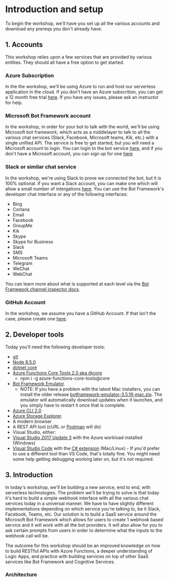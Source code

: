 # Introduction and setup

To begin the workshop, we'll have you set up all the various accounts and download any prereqs you don't already have.

## 1. Accounts

This workshop relies upon a few services that are provided by various entities. They should all have a free option to get started.

### Azure Subscription

In the the workshop, we'll be using Azure to run and host our serverless application in the cloud. If you don't have an Azure subscrition, you can get a 12 month free trial [here](https://azure.microsoft.com/en-us/free/?v=17.39a). If you have any issues, please ask an instructor for help.

### Microsoft Bot Framework account

In the workshop, in order for your bot to talk with the world, we'll be using Microsoft bot framework, which acts as a middlelayer to talk to all the various chat services (Slack, Facebook, Microsoft teams, Kik, etc.) with a single unified API. The service is free to get started, but you will need a Microsoft account to login. You can login to the bot service [here](https://dev.botframework.com/bots), and if you don't have a Microsoft account, you can sign up for one [here](https://account.microsoft.com/account)

### Slack or similar chat service

In the workshop, we're using Slack to prove we connected the bot, but it is 100% optional. If you want a Slack account, you can make one which will allow a small number of intergations [here](https://slack.com/create#email). You can use the Bot Framework's developer chat interface or any of the following interfaces:

 - Bing
 - Cortana
 - Email
 - Facebook
 - GroupMe
 - Kik
 - Skype
 - Skype for Business
 - Slack
 - SMS
 - Microsoft Teams
 - Telegram
 - WeChat
 - WebChat

 You can learn more about what is supported at each level via the [Bot Framework channel inspector docs](https://docs.microsoft.com/en-us/bot-framework/portal-channel-inspector).

### GitHub Account

In the workshop, we assume you have a GitHub Account. If that isn't the case, please create one [here](https://github.com/join?source=header-home).

## 2. Developer tools

Today you'll need the following developer tools:
 - [git](https://git-scm.com/downloads)
 - [Node 8.5.0](https://nodejs.org/en/download/releases/)
 - [dotnet core](https://www.microsoft.com/net/download/core)
 - [Azure Functions Core Tools 2.0 aka @core](https://www.npmjs.com/package/azure-functions-core-tools)
    - npm i -g azure-functions-core-tools@core
 - [Bot Framework Emulator](https://github.com/Microsoft/BotFramework-Emulator/releases/tag/v3.5.31). 
     * NOTE: If you have a problem with the latest Mac installers, you can install the older release [botframework\-emulator\-3\.5\.19\-mac\.zip](https://github.com/Microsoft/BotFramework-Emulator/releases/download/v3.5.19/botframework-emulator-3.5.19-mac.zip). The emulator will automatically download updates when it launches, and you simply have to restart it once that is complete.
 - [Azure CLI 2.0](https://docs.microsoft.com/en-us/cli/azure/install-azure-cli?view=azure-cli-latest)
 - [Azure Storage Explorer](https://azure.microsoft.com/en-us/features/storage-explorer/).
 - A modern browser
 - A REST API tool (cURL or [Postman](https://www.getpostman.com/) will do)
 -  Visual Studio, either:
   - [Visual Studio 2017 Update 3](https://www.visualstudio.com/downloads/) with the Azure workload installed (Windows)
   - [Visual Studio Code](https://code.visualstudio.com/download) with the [C# extension](https://code.visualstudio.com/docs/languages/csharp) (Mac/Linux)
    - If you'd prefer to use a different tool than VS Code, that's totally fine. You might need some help getting debugging working later on, but it's not required.

## 3. Introduction

In today's workshop, we'll be building a new service, end to end, with serverless technologies. The problem we'll be trying to solve is that today it's hard to build a simple webhook interface with all the various chat services today in a universal manner. We have to have slightly different implementations depending on which service you're talking to, be it Slack, Facebook, Teams, etc. Our solution is to build a SaaS service around the Microsoft Bot Framework which allows for users to create 1 webhook based service and it will work with all the bot providers. It will also allow for you to ask certain prompts from users in order to determine what the inputs to the webhook call will be.

The outcome for this workshop should be an improved knowledge on how to build RESTful APIs with Azure Functions, a deeper understanding of Logic Apps, and practice with building services on top of other SaaS services like Bot Framework and Cognitive Services.

### Architecture

<TBD>
